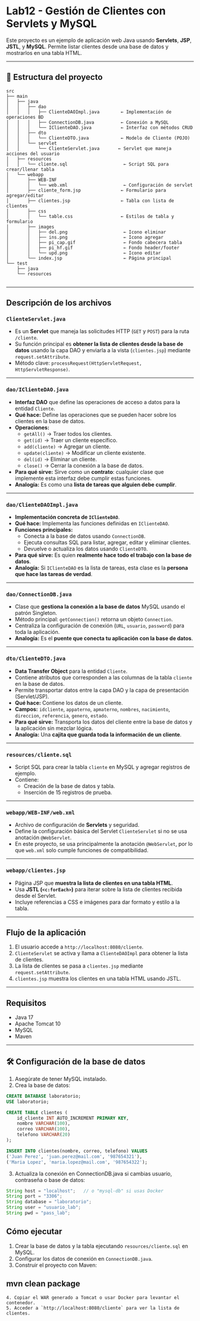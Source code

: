# Lab12 - Gestión de Clientes con Servlets y MySQL

Este proyecto es un ejemplo de aplicación web Java usando **Servlets**, **JSP**, **JSTL**, y **MySQL**. Permite listar clientes desde una base de datos y mostrarlos en una tabla HTML.

---

## 📂 Estructura del proyecto

```src
src
├── main
│   ├── java
│   │   ├── dao
│   │   │   ├── ClienteDAOImpl.java        ← Implementación de operaciones BD
│   │   │   ├── ConnectionDB.java          ← Conexión a MySQL
│   │   │   └── IClienteDAO.java           ← Interfaz con métodos CRUD
│   │   ├── dto
│   │   │   └── ClienteDTO.java            ← Modelo de Cliente (POJO)
│   │   └── servlet
│   │       └── ClienteServlet.java       ← Servlet que maneja acciones del usuario
│   ├── resources
│   │   └── cliente.sql                     ← Script SQL para crear/llenar tabla
│   └── webapp
│       ├── WEB-INF
│       │   └── web.xml                     ← Configuración de servlet
│       ├── cliente_form.jsp               ← Formulario para agregar/editar
│       ├── clientes.jsp                   ← Tabla con lista de clientes
│       ├── css
│       │   └── table.css                  ← Estilos de tabla y formulario
│       ├── images
│       │   ├── del.png                     ← Icono eliminar
│       │   ├── ins.png                     ← Icono agregar
│       │   ├── pi_cap.gif                  ← Fondo cabecera tabla
│       │   ├── pi_hf.gif                   ← Fondo header/footer
│       │   └── upd.png                     ← Icono editar
│       └── index.jsp                       ← Página principal
└── test
    ├── java
    └── resources


```


---


## Descripción de los archivos

### `ClienteServlet.java`
- Es un **Servlet** que maneja las solicitudes HTTP (`GET` y `POST`) para la ruta `/cliente`.
- Su función principal es **obtener la lista de clientes desde la base de datos** usando la capa DAO y enviarla a la vista (`clientes.jsp`) mediante `request.setAttribute`.
- Método clave: `processRequest(HttpServletRequest, HttpServletResponse)`.

---

### `dao/IClienteDAO.java`
- **Interfaz DAO** que define las operaciones de acceso a datos para la entidad `Cliente`.
- **Qué hace:** Define las operaciones que se pueden hacer sobre los clientes en la base de datos.
- **Operaciones:**
    - `getAll()` → Traer todos los clientes.
    - `get(id)` → Traer un cliente específico.
    - `add(cliente)` → Agregar un cliente.
    - `update(cliente)` → Modificar un cliente existente.
    - `del(id)` → Eliminar un cliente.
    - `close()` → Cerrar la conexión a la base de datos.
- **Para qué sirve:** Sirve como un **contrato**: cualquier clase que implemente esta interfaz debe cumplir estas funciones.
- **Analogía:** Es como una **lista de tareas que alguien debe cumplir**.


---

### `dao/ClienteDAOImpl.java`
- **Implementación concreta de `IClienteDAO`**.
- **Qué hace:** Implementa las funciones definidas en `IClienteDAO`.
- **Funciones principales:**
    - Conecta a la base de datos usando `ConnectionDB`.
    - Ejecuta consultas SQL para listar, agregar, editar y eliminar clientes.
    - Devuelve o actualiza los datos usando `ClienteDTO`.
- **Para qué sirve:** Es quien **realmente hace todo el trabajo con la base de datos**.
- **Analogía:** Si `IClienteDAO` es la lista de tareas, esta clase es la **persona que hace las tareas de verdad**.

---

### `dao/ConnectionDB.java`
- Clase que **gestiona la conexión a la base de datos** MySQL usando el patrón Singleton.
- Método principal: `getConnection()` retorna un objeto `Connection`.
- Centraliza la configuración de conexión (`URL`, `usuario`, `password`) para toda la aplicación.
- **Analogía:** Es el **puente que conecta tu aplicación con la base de datos**.

---

### `dto/ClienteDTO.java`
- **Data Transfer Object** para la entidad `Cliente`.
- Contiene atributos que corresponden a las columnas de la tabla `cliente` en la base de datos.
- Permite transportar datos entre la capa DAO y la capa de presentación (Servlet/JSP).
- **Qué hace:** Contiene los datos de un cliente.
- **Campos:** `idcliente`, `appaterno`, `apmaterno`, `nombres`, `nacimiento`, `direccion`, `referencia`, `genero`, `estado`.
- **Para qué sirve:** Transporta los datos del cliente entre la base de datos y la aplicación sin mezclar lógica.
- **Analogía:** Una **cajita que guarda toda la información de un cliente**.

---

### `resources/cliente.sql`
- Script SQL para crear la tabla `cliente` en MySQL y agregar registros de ejemplo.
- Contiene:
    - Creación de la base de datos y tabla.
    - Inserción de 15 registros de prueba.

---

### `webapp/WEB-INF/web.xml`
- Archivo de configuración de **Servlets** y seguridad.
- Define la configuración básica del Servlet `ClienteServlet` si no se usa anotación `@WebServlet`.
- En este proyecto, se usa principalmente la anotación `@WebServlet`, por lo que `web.xml` solo cumple funciones de compatibilidad.

---

### `webapp/clientes.jsp`
- Página JSP que **muestra la lista de clientes en una tabla HTML**.
- Usa **JSTL (`<c:forEach>`)** para iterar sobre la lista de clientes recibida desde el Servlet.
- Incluye referencias a CSS e imágenes para dar formato y estilo a la tabla.

---

## Flujo de la aplicación

1. El usuario accede a `http://localhost:8080/cliente`.
2. `ClienteServlet` se activa y llama a `ClienteDAOImpl` para obtener la lista de clientes.
3. La lista de clientes se pasa a `clientes.jsp` mediante `request.setAttribute`.
4. `clientes.jsp` muestra los clientes en una tabla HTML usando JSTL.

---

## Requisitos

- Java 17
- Apache Tomcat 10
- MySQL
- Maven


---

## 🛠️ Configuración de la base de datos

1. Asegúrate de tener MySQL instalado.
2. Crea la base de datos:

```sql
CREATE DATABASE laboratorio;
USE laboratorio;

CREATE TABLE clientes (
    id_cliente INT AUTO_INCREMENT PRIMARY KEY,
    nombre VARCHAR(100),
    correo VARCHAR(100),
    telefono VARCHAR(20)
);

INSERT INTO clientes(nombre, correo, telefono) VALUES
('Juan Perez', 'juan.perez@mail.com', '987654321'),
('Maria Lopez', 'maria.lopez@mail.com', '987654322');
```

3. Actualiza la conexión en ConnectionDB.java si cambias usuario, contraseña o base de datos:

 ```java
String host = "localhost";   // o "mysql-db" si usas Docker
String port = "3306";
String database = "laboratorio";
String user = "usuario_lab";
String pwd = "pass_lab";

```

## Cómo ejecutar

1. Crear la base de datos y la tabla ejecutando `resources/cliente.sql` en MySQL.
2. Configurar los datos de conexión en `ConnectionDB.java`.
3. Construir el proyecto con Maven:

## mvn clean package

```less
4. Copiar el WAR generado a Tomcat o usar Docker para levantar el contenedor.
5. Acceder a `http://localhost:8080/cliente` para ver la lista de clientes.

```
